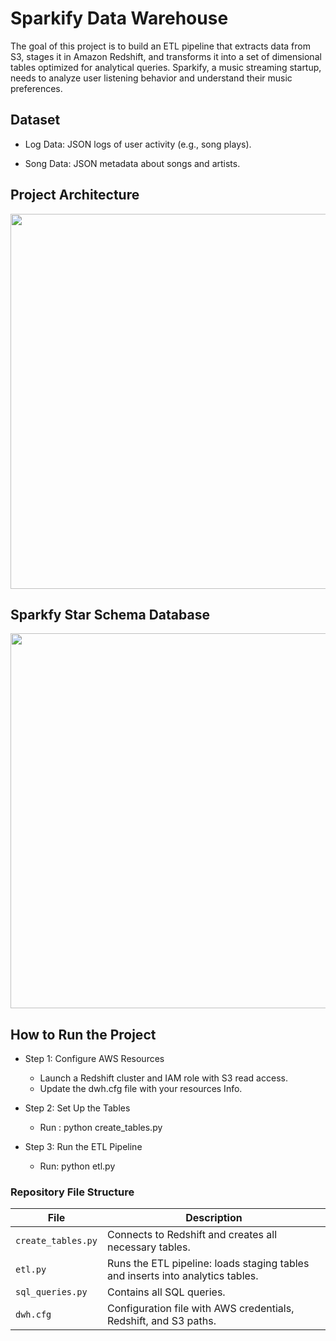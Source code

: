 # Sparkify Data Warehouse 

The goal of this project is to build an ETL pipeline that extracts data from S3, stages it in Amazon Redshift, and transforms it into a set of dimensional tables optimized for analytical queries. Sparkify, a music streaming startup, needs to analyze user listening behavior and understand their music preferences.

## Dataset

* Log Data: JSON logs of user activity (e.g., song plays).

* Song Data: JSON metadata about songs and artists.

## Project Architecture
<img src="https://github.com/user-attachments/assets/aaad3611-8409-4855-b4f5-10e0e58413ea" width="600"/>

## Sparkfy Star Schema Database
<img src="https://github.com/user-attachments/assets/f10df04d-caac-43d6-8234-f7c5b037b730" width="600"/>


## How to Run the Project

- Step 1: Configure AWS Resources
  * Launch a Redshift cluster and IAM role with S3 read access.
  * Update the dwh.cfg file with your resources Info.

- Step 2: Set Up the Tables
  * Run : python create_tables.py

- Step 3: Run the ETL Pipeline
  * Run: python etl.py

### Repository File Structure
| File               | Description                                                                    |
| ------------------ | ------------------------------------------------------------------------------ |
| `create_tables.py` | Connects to Redshift and creates all necessary tables.                         |
| `etl.py`           | Runs the ETL pipeline: loads staging tables and inserts into analytics tables. |
| `sql_queries.py`   | Contains all SQL queries.                      |
| `dwh.cfg`          | Configuration file with AWS credentials, Redshift, and S3 paths.               |





                                        

  





